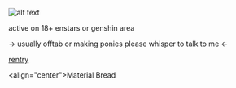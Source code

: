 ![alt text](https://cdn.discordapp.com/attachments/971723274721566752/1207819590399295508/Untitled13_20240215220739.png?ex=65e108a6&is=65ce93a6&hm=1e67f6dbd3d2ce859716f02b129afc19939d7795adf4fe3c2e40f065b183bcf1&)

active on 18+ enstars or genshin area 

-> usually offtab or making ponies please whisper to talk to me <-

[rentry](https://rentry.co/wip)

<align="center">Material Bread</h1>